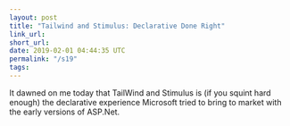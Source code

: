```yaml
---
layout: post
title: "Tailwind and Stimulus: Declarative Done Right"
link_url:
short_url:
date: 2019-02-01 04:44:35 UTC
permalink: "/s19"
tags:
---
```





It dawned on me today that TailWind and Stimulus is (if you squint hard enough) the declarative experience Microsoft tried to bring to market with the early versions of ASP.Net.